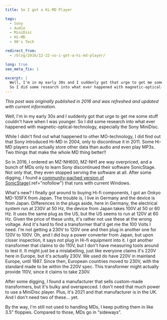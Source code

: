 ```yaml
---
title: So I got a Hi-MD Player

tags:
  - Sony
  - Audio
  - MiniDisc
  - Hi-MD
  - 90's Tech

redirect_from:
  - /blog/2016/12-22-so-i-got-a-hi-md-player/

long: true
seo_meta_fix: 1

excerpt: |
  Well, I'm in my early 30s and I suddenly got that urge to get me some stuff couldn't have when I was younger.
  So I did some research into what ever happened with magnetic-optical-technology, especially the Sony MiniDisc.
---
```

*This post was originally published in 2016 and was refreshed and updated with current information.*

Well, I'm in my early 30s and I suddenly got that urge to get me some stuff couldn't have when I was younger.
So I did some research into what ever happened with magnetic-optical-technology, especially the Sony MiniDisc.

While I didn't find out what happened to other MO-technology, I did find out that Sony introduced Hi-MD in 2004, only to discontinue it in 2011.
Some Hi-MD players can actually store other data than audio and even play MP3s.
Two things that make the whole MD thing better!!

So in 2016, I ordered an MZ-NH600, MZ-NH1 are way overpriced, and a bunch of MDs only to learn Sony discontinued their software SonicStage.
Not only that, they even stopped serving the software at all.
After some digging, I found a [community-pached version of SonicStage](https://forums.sonyinsider.com/files/file/95-sonicstage-43-ultimate-edition/){:ref="nofollow"} that runs with current Windows.

What's new?
I finally got around to buying Hi-fi components, I got an Onkyo MD-105FX from Japan.
The trouble is, I live in Germany and the device is from Japan.
Differences in the plugs aside, here in Germany, the electrical system run at 230V at 50 Hz, the device from Japan takes 100V at 50 or 60 Hz.
It uses the same plug as the US, but the US seems to run at 120V at 60 Hz.
Given the price of these units, it's rather not use these at the wrong voltage.
And it's hard to find a transformer that'd get me the 100 Volts I need.
I'm not getting a 230V to 120V one and then plug in another one for 120V to 100V.
Oh, and I did buy a power converter from Japan, but upon closer inspection, it says not plug in Hi-fi equipment into it.
I got another transformer that claims to do 110V, but I don't have measuring tools around to test it.
It might just be a mislabelling, just like everyone claims it's 220V here in Europe, but it's actually 230V.
We used do have 220V in mainland Europe, until 1987.
Since then, European countries moved to 230V, with the standard made to be within the 220V spec.
This transformer might actually provide 110V, since it claims to take 230V.

After some digging, I found a manufacturer that sells custom-made transformers, but it's bulky and overspecced.
I don't need that much power to use a MiniDisc player.
Plus, it's 2021 and that manufacturer is in the UK.
And I don't need two of these… yet.

By the way, I'm still not used to handling MDs, I keep putting them in like 3.5" floppies.
Compared to those, MDs go in “sideways”.
